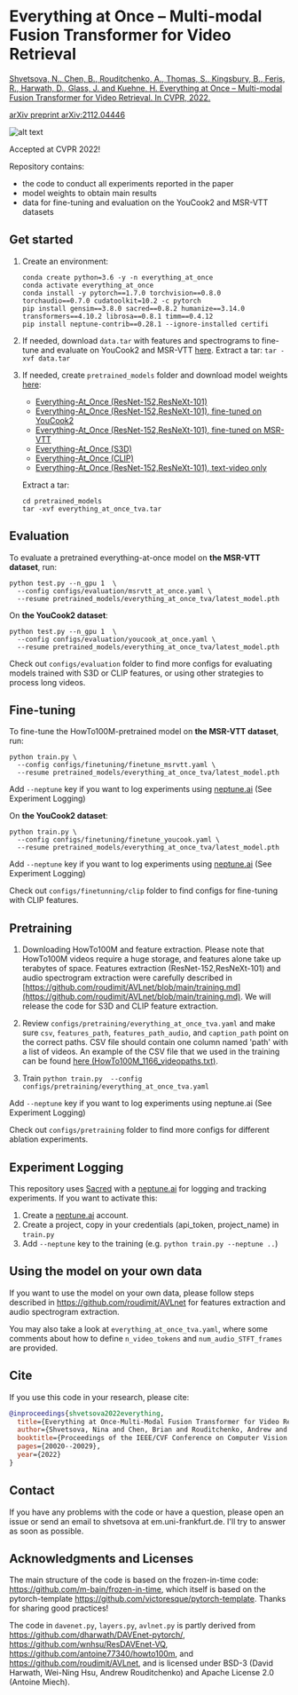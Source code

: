# Everything at Once – Multi-modal Fusion Transformer for Video Retrieval

[Shvetsova, N., Chen, B., Rouditchenko, A., Thomas, S., Kingsbury, B., Feris, R., Harwath, D., Glass, J. and Kuehne, H.
Everything at Once – Multi-modal Fusion Transformer for Video Retrieval. In CVPR, 2022. ](https://openaccess.thecvf.com/content/CVPR2022/papers/Shvetsova_Everything_at_Once_-_Multi-Modal_Fusion_Transformer_for_Video_Retrieval_CVPR_2022_paper.pdf)

[arXiv preprint arXiv:2112.04446](https://arxiv.org/pdf/2112.04446.pdf)

![alt text](arch.jpg)

Accepted at CVPR 2022!

Repository contains:
* the code to conduct all experiments reported in the paper
* model weights to obtain main results
* data for fine-tuning and evaluation on the YouCook2 and MSR-VTT datasets

## Get started

1. Create an environment:
   ```
   conda create python=3.6 -y -n everything_at_once
   conda activate everything_at_once 
   conda install -y pytorch==1.7.0 torchvision==0.8.0 torchaudio==0.7.0 cudatoolkit=10.2 -c pytorch
   pip install gensim==3.8.0 sacred==0.8.2 humanize==3.14.0 transformers==4.10.2 librosa==0.8.1 timm==0.4.12
   pip install neptune-contrib==0.28.1 --ignore-installed certifi
   ```
2. If needed, download `data.tar` with features and spectrograms to fine-tune 
   and evaluate on YouCook2 and MSR-VTT [here](https://drive.google.com/drive/folders/1Yhq91lQa_2cJFbtAHWfA0JYsXdWUFz9I). Extract a tar:
   `tar -xvf data.tar`
   
3. If needed, create `pretrained_models` folder and download model weights [here](https://drive.google.com/drive/folders/1Yhq91lQa_2cJFbtAHWfA0JYsXdWUFz9I):
   * [Everything-At_Once (ResNet-152,ResNeXt-101)](https://drive.google.com/file/d/13qDxS1Dr4tfswhK7FBmP2DDQ8wd5_nYN/view?usp=sharing)
   * [Everything-At_Once (ResNet-152,ResNeXt-101), fine-tuned on YouCook2](https://drive.google.com/file/d/1POGKANJW2A1IFNi13DTnIvx5HMADw7gq/view?usp=sharing)
   * [Everything-At_Once (ResNet-152,ResNeXt-101), fine-tuned on MSR-VTT](https://drive.google.com/file/d/1JUNOWpuYn2HXEUfq0D6T6EhfJ1EMNXhY/view?usp=sharing)
   * [Everything-At_Once (S3D)](https://drive.google.com/file/d/1DRbbxm-tQaLBd6RibEBDniqX9XYpSohm/view?usp=sharing)
   * [Everything-At_Once (CLIP)](https://drive.google.com/file/d/18K6bYkb6Ky7KMTabu4ScuM_GncRRdjay/view?usp=sharing)
   * [Everything-At_Once (ResNet-152,ResNeXt-101), text-video only](https://drive.google.com/file/d/1oeyhBSPrsb7kiwRrwwaHNpwweO9tKkEn/view?usp=sharingI)
   
   Extract a tar: 
   ```
   cd pretrained_models
   tar -xvf everything_at_once_tva.tar
   ```     

## Evaluation 

To evaluate a pretrained everything-at-once model on **the MSR-VTT dataset**, run:
```
python test.py --n_gpu 1  \
  --config configs/evaluation/msrvtt_at_once.yaml \
  --resume pretrained_models/everything_at_once_tva/latest_model.pth
```

On **the YouCook2 dataset**:
```
python test.py --n_gpu 1  \
  --config configs/evaluation/youcook_at_once.yaml \
  --resume pretrained_models/everything_at_once_tva/latest_model.pth
```

Check out `configs/evaluation` folder to find more configs 
for evaluating models trained with S3D or CLIP features, 
or using other strategies to process long videos.

## Fine-tuning 

To fine-tune the HowTo100M-pretrained model on **the MSR-VTT dataset**, run:
```
python train.py \
  --config configs/finetuning/finetune_msrvtt.yaml \
  --resume pretrained_models/everything_at_once_tva/latest_model.pth
```

Add `--neptune` key if you want to log experiments using [neptune.ai](neptune.ai) (See Experiment Logging)

On **the YouCook2 dataset**:
```
python train.py \
  --config configs/finetuning/finetune_youcook.yaml \
  --resume pretrained_models/everything_at_once_tva/latest_model.pth
```

Add `--neptune` key if you want to log experiments using [neptune.ai](neptune.ai) (See Experiment Logging)

Check out `configs/finetunning/clip` folder to find configs 
for fine-tuning with CLIP features.

## Pretraining

1. Downloading HowTo100M and feature extraction. Please note that HowTo100M videos require a huge storage, and features alone take up terabytes of space. 
   Features extraction (ResNet-152,ResNeXt-101) and audio spectrogram extraction were carefully described in [https://github.com/roudimit/AVLnet/blob/main/training.md](https://github.com/roudimit/AVLnet/blob/main/training.md).
   We will release the code for S3D and CLIP feature extraction. 

2. Review `configs/pretraining/everything_at_once_tva.yaml` and make sure `csv`, `features_path`, `features_path_audio`, and `caption_path` point on the correct paths. 
   CSV file should contain one column named 'path' with a list of videos. An example of the CSV file that we used in the training can be found [here (HowTo100M_1166_videopaths.txt)](https://drive.google.com/file/d/1bSzxe95LRfPRb5YMJlYlkvgPmNFBlo5b/view?usp=sharing).
3. Train `python train.py  --config configs/pretraining/everything_at_once_tva.yaml`

Add `--neptune` key if you want to log experiments using neptune.ai (See Experiment Logging)

Check out `configs/pretraining` folder to find more configs for different ablation experiments.

## Experiment Logging

This repository uses [Sacred](https://github.com/IDSIA/sacred) with a [neptune.ai](https://neptune.ai) for logging and tracking experiments.
If you want to activate this:
1. Create a [neptune.ai](https://neptune.ai) account.
2. Create a project, copy in your credentials (api_token, project_name) in `train.py` 
3. Add `--neptune` key to the training (e.g. `python train.py --neptune ..`)

## Using the model on your own data

If you want to use the model on your own data, please follow steps described in https://github.com/roudimit/AVLnet for features extraction and audio spectrogram extraction.

You may also take a look at `everything_at_once_tva.yaml`, where some comments about how to define `n_video_tokens`  and `num_audio_STFT_frames` are provided. 

## Cite

If you use this code in your research, please cite:

```bibtex
@inproceedings{shvetsova2022everything,
  title={Everything at Once-Multi-Modal Fusion Transformer for Video Retrieval},
  author={Shvetsova, Nina and Chen, Brian and Rouditchenko, Andrew and Thomas, Samuel and Kingsbury, Brian and Feris, Rogerio S and Harwath, David and Glass, James and Kuehne, Hilde},
  booktitle={Proceedings of the IEEE/CVF Conference on Computer Vision and Pattern Recognition},
  pages={20020--20029},
  year={2022}
}
```

## Contact

If you have any problems with the code or have a question, please open an issue or send an email to shvetsova at em.uni-frankfurt.de. 
I'll try to answer as soon as possible.

## Acknowledgments and Licenses

The main structure of the code is based on the frozen-in-time code: https://github.com/m-bain/frozen-in-time, which itself is based  on the pytorch-template https://github.com/victoresque/pytorch-template.
Thanks for sharing good practices!

The code in `davenet.py`, `layers.py`, `avlnet.py` is partly derived from https://github.com/dharwath/DAVEnet-pytorch/, https://github.com/wnhsu/ResDAVEnet-VQ, https://github.com/antoine77340/howto100m, and https://github.com/roudimit/AVLnet, and is licensed under BSD-3 (David Harwath, Wei-Ning Hsu, Andrew Rouditchenko) and Apache License 2.0 (Antoine Miech).
